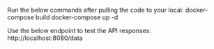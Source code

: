 Run the below commands after pulling the code to your local:
docker-compose build
docker-compose up -d

Use the below endpoint to test the API responses:
http://localhost:8080/data
